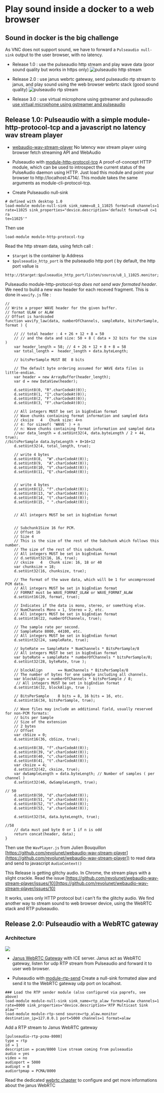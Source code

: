 # Play sound inside a docker to a web browser


## Sound in docker is the big challenge

As VNC does not support sound, we have to forward a ```Pulseaudio null-sink``` output to the user browser, with no latency. 

* Release 1.0 : use the pulseaudio http stream and play wave data (poor sound quality but works in https only)
![pulseaudio http stream](../config/img/soundmodulehttp.png)

* Release 2.0 : use janus webrtc gateway, send pulseaudio rtp stream to janus, and play sound using the web browser webrtc stack (good sound quality)
![pulseaudio rtp stream](../config/img/soundmodulertp.png)

* Release 3.0 : use virtual microphone using gstreamer and pulseaudio 
[use virtual microphone using gstreamer and pulseaudio](https://aweirdimagination.net/2020/07/19/virtual-microphone-using-gstreamer-and-pulseaudio/)

## Release 1.0: Pulseaudio with a simple module-http-protocol-tcp and a javascript no latency wav stream player

* [webaudio-wav-stream-player](https://github.com/revolunet/webaudio-wav-stream-player) No latency wav stream player using browser fetch streaming API and WebAudio

* Pulseaudio with [module-http-protocol-tcp](https://www.freedesktop.org/wiki/Software/PulseAudio/Documentation/User/Modules/) A proof-of-concept HTTP module, which can be used to introspect the current status of the PulseAudio daemon using HTTP. Just load this module and point your browser to http://localhost:4714/. This module takes the same arguments as module-cli-protocol-tcp.


* Create Pulseaudio null-sink

```
# defined with desktop 1.0
load-module module-null-sink sink_name=u8_1_11025 format=u8 channels=1 rate=11025 sink_properties="device.description='default format=u8 c=1 ra
te=11025'"
```

Then use 

```
load-module module-http-protocol-tcp
```

Read the http stream data, using fetch call :

* ```$target``` is the container Ip Address
* ```$pulseaudio_http_port``` is the pulseaudio http port ( by default, the http port vallue is 

```
http://$target:$pulseaudio_http_port/listen/source/u8_1_11025.monitor;
```

Pulseaudio module-http-protocol-tcp *does not send wav formated header*. We need to build a new wav header for each receved fragment. This is done in ```wavify.js``` file :

```
//
// Write a proper WAVE header for the given buffer.
// format ULAW or ALAW 
// Offset is hardcoded 
function wavify_law(data, numberOfChannels, sampleRate, bitsPerSample, format ) {

    // // total header : 4 + 26 + 12 + 8 = 50 
    // // and the data and size: 50 + 8 ( data + 32 bits for the size )
    var header_length = 58; // 4 + 26 + 12 + 8 + 8 = 58 
    var total_length =  header_length + data.byteLength;

    // bitsPerSample MUST BE  8 bits

    // The default byte ordering assumed for WAVE data files is little-endian.
    var header = new ArrayBuffer(header_length); 
    var d = new DataView(header);

    d.setUint8(0, "R".charCodeAt(0)); 
    d.setUint8(1, "I".charCodeAt(0));
    d.setUint8(2, "F".charCodeAt(0));
    d.setUint8(3, "F".charCodeAt(0));

    // All integers MUST be set in bigEndian format
    // Wave chunks containing format information and sampled data
    // cksize	4	Chunk size: 4+n  
    // 4: for sizeof( 'WAVE' ) + n 
    // n: Wave chunks containing format information and sampled data
    //var data_length = d.setUint32(4, data.byteLength / 2 + 44, true);
//bitsPerSample data.byteLength + 8+16+12
    d.setUint32(4, total_length, true); 

    // write 4 bytes
    d.setUint8(8,  "W".charCodeAt(0)); 
    d.setUint8(9,  "A".charCodeAt(0)); 
    d.setUint8(10, "V".charCodeAt(0)); 
    d.setUint8(11, "E".charCodeAt(0)); 


    // write 4 bytes
    d.setUint8(12, "f".charCodeAt(0));
    d.setUint8(13, "m".charCodeAt(0));
    d.setUint8(14, "t".charCodeAt(0));
    d.setUint8(15, " ".charCodeAt(0));

 
    // All integers MUST be set in bigEndian format


    // Subchunk1Size 16 for PCM.  
    // Offset 16	
    // Size 4
    // This is the size of the rest of the Subchunk which follows this number.
    // The size of the rest of this subchunk.
    // All integers MUST be set in bigEndian format
    // d.setUint32(16, 16, true);
    // cksize	4	Chunk size: 16, 18 or 40 
    var chunksize = 18;
    d.setUint32(16, chunksize, true);
 
    // The format of the wave data, which will be 1 for uncompressed PCM data.
    // All integers MUST be set in bigEndian format
    // FORMAT must be WAVE_FORMAT_ULAW or WAVE_FORMAT_ALAW
    d.setUint16(20, format, true);
    
    // Indicates if the data is mono, stereo, or something else.
    // NumChannels Mono = 1, Stereo = 2, etc.
    // All integers MUST be set in bigEndian format
    d.setUint16(22, numberOfChannels, true);

    // The sample rate per second.
    // SampleRate 8000, 44100, etc.
    // All integers MUST be set in bigEndian format
    d.setUint32(24, sampleRate, true);

    // byteRate == SampleRate * NumChannels * BitsPerSample/8
    // All integers MUST be set in bigEndian format
    var byteRate = sampleRate * numberOfChannels * bitsPerSample/8;
    d.setUint32(28, byteRate, true ); 

    // blockAlign       == NumChannels * BitsPerSample/8
    // The number of bytes for one sample including all channels.
    var blockAlign = numberOfChannels * bitsPerSample / 8; 
     // All integers MUST be set in bigEndian format
    d.setUint16(32, blockAlign, true ); 

    // BitsPerSample    8 bits = 8, 16 bits = 16, etc.
    d.setUint16(34, bitsPerSample, true);

    // Wave files may include an additional field, usually reserved for non-PCM formats:
    // bits per Sample 
    // Size of the extension 
    // 2 bytes
    // Offset 
    var cbSize = 0;
    d.setUint16(36, cbSize, true);

    d.setUint8(38, "f".charCodeAt(0));
    d.setUint8(39, "a".charCodeAt(0));
    d.setUint8(40, "c".charCodeAt(0));
    d.setUint8(41, "t".charCodeAt(0));
    var cksize = 4;
    d.setUint32(42, cksize, true);
    var dwSampleLength = data.byteLength; // Number of samples ( per channel )
    d.setUint32(46, dwSampleLength, true);

// 50
    d.setUint8(50, "d".charCodeAt(0));
    d.setUint8(51, "a".charCodeAt(0));
    d.setUint8(52, "t".charCodeAt(0));
    d.setUint8(53, "a".charCodeAt(0));
    
    d.setUint32(54, data.byteLength, true);

//58
    // data must pad byte 0 or 1 if n is odd
    return concat(header, data);
}
```

Then use the ```WavPlayer.js``` from Julien Bouquillon [https://github.com/revolunet/webaudio-wav-stream-player](https://github.com/revolunet/webaudio-wav-stream-player]) to read data and send to javascript ```AudioContext()```

This Release is getting glitchy audio. In Chrome, the stream plays with a slight crackle. Read the issue [https://github.com/revolunet/webaudio-wav-stream-player/issues/10](https://github.com/revolunet/webaudio-wav-stream-player/issues/10)

It works, uses only HTTP protocol but i can't fix the glitchy audio. We find another way to stream sound to web browser device, using the WebRTC stack and RTP pulseaudio.


## Release 2.0: Pulseaudio with a WebRTC gateway

### Architecture

![](../config/img/soundmodulertp.png)


* [Janus WebRTC Gateway](https://janus.conf.meetecho.com/) with ICE server. Janus act as WebRTC gateway, listen for udp RTP stream from Pulseaudio and forward it to user web browser.

* Pulseaudio with [module-rtp-send](https://www.freedesktop.org/wiki/Software/PulseAudio/Documentation/User/Modules/) Create a null-sink formated alaw and send it to the WebRTC gateway udp port on localhost.

```
### Load the RTP sender module (also configured via paprefs, see above)
load-module module-null-sink sink_name=rtp_alaw format=alaw channels=1 rate=8000 sink_properties="device.description='RTP Multicast Sink alaw'"
load-module module-rtp-send source=rtp_alaw.monitor destination_ip=127.0.0.1 port=5000 channels=1 format=alaw
``` 

Add a RTP stream to Janus WebRTC gateway

```
[pulseaudio-rtp-pcma-8000]
type = rtp
id = 1
description = pcam/8000 live stream coming from pulseaudio
audio = yes
video = no
audioport = 5000
audiopt = 8
audiortpmap = PCMA/8000
```

Read the dedicated [webrtc chapter](/config/webrtc/) to configure and get more informations about the janus WebRTC
